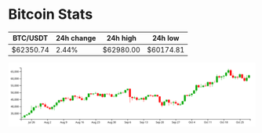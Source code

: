 # Bitcoin Stats

BTC/USDT|24h change|24h high|24h low|
|---|---|---|---|
|$62350.74|2.44%|$62980.00|$60174.81|

<img src="./chart.svg">
